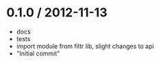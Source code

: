 
0.1.0 / 2012-11-13 
==================

  * docs
  * tests
  * import module from filtr lib, slight changes to api
  * "Initial commit"
